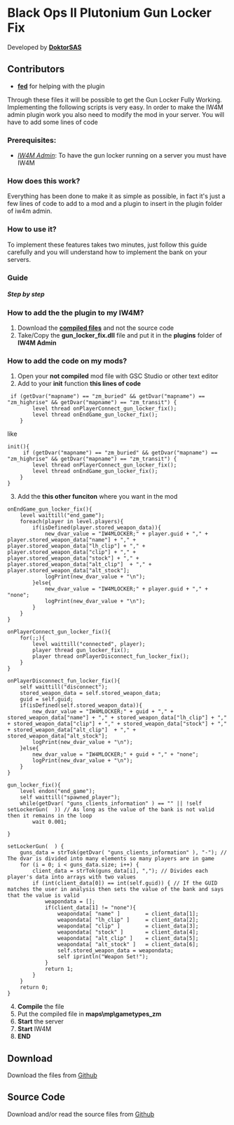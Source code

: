 # Black Ops II Plutonium Gun Locker Fix
Developed by  [**DoktorSAS**](https://github.com/DoktorSAS)

## Contributors
- [**fed**](https://github.com/fedddddd) for helping with the plugin

Through these files it will be possible to get the Gun Locker Fully Working. Implementing the following scripts is very easy. In order to make the IW4M admin plugin work you also need to modify the mod in your server. You will have to add some lines of code
### Prerequisites:
- [*IW4M Admin*](https://github.com/RaidMax/IW4M-Admin/releases): To have the gun locker running on a server you must have IW4M 

### How does this work?
Everything has been done to make it as simple as possible, in fact it's just a few lines of code to add to a mod and a plugin to insert in the plugin folder of iw4m admin.

### How to use it?
To implement these features takes two minutes, just follow this guide carefully and you will understand how to implement the bank on your servers.

### Guide  
##### Step by step 

### How to add the the plugin to my IW4M?

1. Download the [**compiled files**](https://github.com/DoktorSAS/bank-fix) and not the source code 
2. Take/Copy the **gun_locker_fix.dll** file and put it in the **plugins** folder of **IW4M Admin**

### How to add the code on my mods?
1. Open your **not compiled** mod file with GSC Studio or other text editor
2. Add to your **init** function **this lines of code**
```
 if (getDvar("mapname") == "zm_buried" && getDvar("mapname") == "zm_highrise" && getDvar("mapname") == "zm_transit") {
		level thread onPlayerConnect_gun_locker_fix();
		level thread onEndGame_gun_locker_fix();
	}
```
like
```
init(){
     if (getDvar("mapname") == "zm_buried" && getDvar("mapname") == "zm_highrise" && getDvar("mapname") == "zm_transit") {
		level thread onPlayerConnect_gun_locker_fix();
		level thread onEndGame_gun_locker_fix();
	}
}
```
3. Add the **this other funciton** where you want in the mod
```
onEndGame_gun_locker_fix(){
	level waittill("end_game");
	foreach(player in level.players){
		if(isDefined(player.stored_weapon_data)){
			new_dvar_value = "IW4MLOCKER;" + player.guid + "," + player.stored_weapon_data["name"] + "," + player.stored_weapon_data["lh_clip"] + "," + player.stored_weapon_data["clip"] + "," + player.stored_weapon_data["stock"] + "," + player.stored_weapon_data["alt_clip"]  + "," + player.stored_weapon_data["alt_stock"];
			logPrint(new_dvar_value + "\n");
		}else{
			new_dvar_value = "IW4MLOCKER;" + player.guid + "," + "none";
			logPrint(new_dvar_value + "\n");
		}
	}
}
```

```
onPlayerConnect_gun_locker_fix(){
    for(;;){
        level waittill("connected", player);
        player thread gun_locker_fix();
        player thread onPlayerDisconnect_fun_locker_fix();
    }
}
```
```
onPlayerDisconnect_fun_locker_fix(){
	self waittill("disconnect");
	stored_weapon_data = self.stored_weapon_data;
	guid = self.guid;
	if(isDefined(self.stored_weapon_data)){
		new_dvar_value = "IW4MLOCKER;" + guid + "," + stored_weapon_data["name"] + "," + stored_weapon_data["lh_clip"] + "," + stored_weapon_data["clip"] + "," + stored_weapon_data["stock"] + "," + stored_weapon_data["alt_clip"]  + "," + stored_weapon_data["alt_stock"];
		logPrint(new_dvar_value + "\n");
	}else{
		new_dvar_value = "IW4MLOCKER;" + guid + "," + "none";
		logPrint(new_dvar_value + "\n");
	}
}
```
```
gun_locker_fix(){
	level endon("end_game");
	self waittill("spawned_player");
	while(getDvar( "guns_clients_information" ) == "" || !self setLockerGun(  )) // As long as the value of the bank is not valid then it remains in the loop
		wait 0.001;

}
```

```
setLockerGun(  ) {
	guns_data = strTok(getDvar( "guns_clients_information" ), "-"); // The dvar is divided into many elements so many players are in game
	for (i = 0; i < guns_data.size; i++) {
		client_data = strTok(guns_data[i], ","); // Divides each player's data into arrays with two values
		if (int(client_data[0]) == int(self.guid)) { // If the GUID matches the user in analysis then sets the value of the bank and says that the value is valid
			weapondata = [];
			if(client_data[1] != "none"){
        		weapondata[ "name" ] 		= client_data[1];
       			weapondata[ "lh_clip" ] 	= client_data[2];
        		weapondata[ "clip" ] 		= client_data[3];
       		 	weapondata[ "stock" ]	 	= client_data[4];
        		weapondata[ "alt_clip" ] 	= client_data[5];
        		weapondata[ "alt_stock" ]	= client_data[6];
        		self.stored_weapon_data = weapondata;
        		self iprintln("Weapon Set!");
			}
			return 1;
		}
	}
	return 0;
}
```
4. **Compile** the file
5. Put the compiled file in **maps\mp\gametypes_zm**
6. **Start** the server
7. **Start** IW4M
8. **END**

## Download

Download the files from [Github](https://github.com/DoktorSAS/bank-fix)


## Source Code

Download and/or read the source files from [Github](https://github.com/DoktorSAS/gun-locker-fix)

